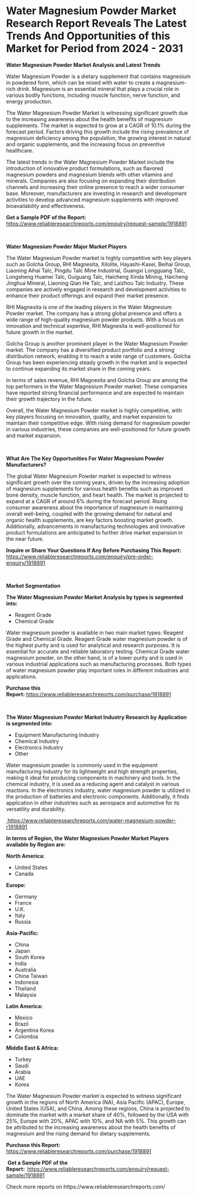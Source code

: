 <p><h1>Water Magnesium Powder Market Research Report Reveals The Latest Trends And Opportunities of this Market for Period from 2024 - 2031</h1></p><p><strong>Water Magnesium Powder Market Analysis and Latest Trends</strong></p>
<p><p>Water Magnesium Powder is a dietary supplement that contains magnesium in powdered form, which can be mixed with water to create a magnesium-rich drink. Magnesium is an essential mineral that plays a crucial role in various bodily functions, including muscle function, nerve function, and energy production.</p><p>The Water Magnesium Powder Market is witnessing significant growth due to the increasing awareness about the health benefits of magnesium supplements. The market is expected to grow at a CAGR of 10.1% during the forecast period. Factors driving this growth include the rising prevalence of magnesium deficiency among the population, the growing interest in natural and organic supplements, and the increasing focus on preventive healthcare.</p><p>The latest trends in the Water Magnesium Powder Market include the introduction of innovative product formulations, such as flavored magnesium powders and magnesium blends with other vitamins and minerals. Companies are also focusing on expanding their distribution channels and increasing their online presence to reach a wider consumer base. Moreover, manufacturers are investing in research and development activities to develop advanced magnesium supplements with improved bioavailability and effectiveness.</p></p>
<p><strong>Get a Sample PDF of the Report:&nbsp;</strong> <a href="https://www.reliableresearchreports.com/enquiry/request-sample/1918891">https://www.reliableresearchreports.com/enquiry/request-sample/1918891</a></p>
<p>&nbsp;</p>
<p><strong>Water Magnesium Powder Major Market Players</strong></p>
<p><p>The Water Magnesium Powder market is highly competitive with key players such as Golcha Group, RHI Magnesita, Xilolite, Hayashi-Kasei, Beihai Group, Liaoning Aihai Talc, Pingdu Talc Mine Industrial, Guangxi Longguang Talc, Longsheng Huamei Talc, Guiguang Talc, Haicheng Xinda Mining, Haicheng Jinghua Mineral, Liaoning Qian He Talc, and Laizhou Talc Industry. These companies are actively engaged in research and development activities to enhance their product offerings and expand their market presence.</p><p>RHI Magnesita is one of the leading players in the Water Magnesium Powder market. The company has a strong global presence and offers a wide range of high-quality magnesium powder products. With a focus on innovation and technical expertise, RHI Magnesita is well-positioned for future growth in the market.</p><p>Golcha Group is another prominent player in the Water Magnesium Powder market. The company has a diversified product portfolio and a strong distribution network, enabling it to reach a wide range of customers. Golcha Group has been experiencing steady growth in the market and is expected to continue expanding its market share in the coming years.</p><p>In terms of sales revenue, RHI Magnesita and Golcha Group are among the top performers in the Water Magnesium Powder market. These companies have reported strong financial performance and are expected to maintain their growth trajectory in the future.</p><p>Overall, the Water Magnesium Powder market is highly competitive, with key players focusing on innovation, quality, and market expansion to maintain their competitive edge. With rising demand for magnesium powder in various industries, these companies are well-positioned for future growth and market expansion.</p></p>
<p>&nbsp;</p>
<p><strong>What Are The Key Opportunities For Water Magnesium Powder Manufacturers?</strong></p>
<p><p>The global Water Magnesium Powder market is expected to witness significant growth over the coming years, driven by the increasing adoption of magnesium supplements for various health benefits such as improved bone density, muscle function, and heart health. The market is projected to expand at a CAGR of around 6% during the forecast period. Rising consumer awareness about the importance of magnesium in maintaining overall well-being, coupled with the growing demand for natural and organic health supplements, are key factors boosting market growth. Additionally, advancements in manufacturing technologies and innovative product formulations are anticipated to further drive market expansion in the near future.</p></p>
<p><strong>Inquire or Share Your Questions If Any Before Purchasing This Report:</strong> <a href="https://www.reliableresearchreports.com/enquiry/pre-order-enquiry/1918891">https://www.reliableresearchreports.com/enquiry/pre-order-enquiry/1918891</a></p>
<p>&nbsp;</p>
<p><strong>Market Segmentation</strong></p>
<p><strong>The Water Magnesium Powder Market Analysis by types is segmented into:</strong></p>
<p><ul><li>Reagent Grade</li><li>Chemical Grade</li></ul></p>
<p><p>Water magnesium powder is available in two main market types: Reagent Grade and Chemical Grade. Reagent Grade water magnesium powder is of the highest purity and is used for analytical and research purposes. It is essential for accurate and reliable laboratory testing. Chemical Grade water magnesium powder, on the other hand, is of a lower purity and is used in various industrial applications such as manufacturing processes. Both types of water magnesium powder play important roles in different industries and applications.</p></p>
<p><strong>Purchase this Report:&nbsp;</strong><a href="https://www.reliableresearchreports.com/purchase/1918891">https://www.reliableresearchreports.com/purchase/1918891</a></p>
<p>&nbsp;</p>
<p><strong>The Water Magnesium Powder Market Industry Research by Application is segmented into:</strong></p>
<p><ul><li>Equipment Manufacturing Industry</li><li>Chemical Industry</li><li>Electronics Industry</li><li>Other</li></ul></p>
<p><p>Water magnesium powder is commonly used in the equipment manufacturing industry for its lightweight and high strength properties, making it ideal for producing components in machinery and tools. In the chemical industry, it is used as a reducing agent and catalyst in various reactions. In the electronics industry, water magnesium powder is utilized in the production of batteries and electronic components. Additionally, it finds application in other industries such as aerospace and automotive for its versatility and durability.</p></p>
<p><a href="https://www.reliableresearchreports.com/water-magnesium-powder-r1918891">&nbsp;https://www.reliableresearchreports.com/water-magnesium-powder-r1918891</a></p>
<p><strong>In terms of Region, the Water Magnesium Powder Market Players available by Region are:</strong></p>
<p>
    <p> <strong> North America: </strong>
        <ul>
            <li>United States</li>
            <li>Canada</li>
        </ul>
        </p> 
    <p> <strong> Europe: </strong>
        <ul>
            <li>Germany</li>
            <li>France</li>
            <li>U.K.</li>
            <li>Italy</li>
            <li>Russia</li>
        </ul>
        </p> 
    <p> <strong> Asia-Pacific: </strong>
        <ul>
            <li>China</li>
            <li>Japan</li>
            <li>South Korea</li>
            <li>India</li>
            <li>Australia</li>
            <li>China Taiwan</li>
            <li>Indonesia</li>
            <li>Thailand</li>
            <li>Malaysia</li>
        </ul>
        </p> 
    <p> <strong> Latin America: </strong>
        <ul>
            <li>Mexico</li>
            <li>Brazil</li>
            <li>Argentina Korea</li>
            <li>Colombia</li>
        </ul>
        </p> 
    <p> <strong> Middle East & Africa: </strong>
        <ul>
            <li>Turkey</li>
            <li>Saudi</li>
            <li>Arabia</li>
            <li>UAE</li>
            <li>Korea</li>
        </ul>
    </p>
    </p>
<p><p>The Water Magnesium Powder market is expected to witness significant growth in the regions of North America (NA), Asia Pacific (APAC), Europe, United States (USA), and China. Among these regions, China is projected to dominate the market with a market share of 40%, followed by the USA with 25%, Europe with 20%, APAC with 10%, and NA with 5%. This growth can be attributed to the increasing awareness about the health benefits of magnesium and the rising demand for dietary supplements.</p></p>
<p><strong>Purchase this Report: </strong><a href="https://www.reliableresearchreports.com/purchase/1918891">https://www.reliableresearchreports.com/purchase/1918891</a></p>
<p>&nbsp;<strong>Get a Sample PDF of the Report:&nbsp;&nbsp;</strong><a href="https://www.reliableresearchreports.com/enquiry/request-sample/1918891">https://www.reliableresearchreports.com/enquiry/request-sample/1918891</a></p>
<p><strong></strong></p>
<p>Check more reports on https://www.reliableresearchreports.com/</p>